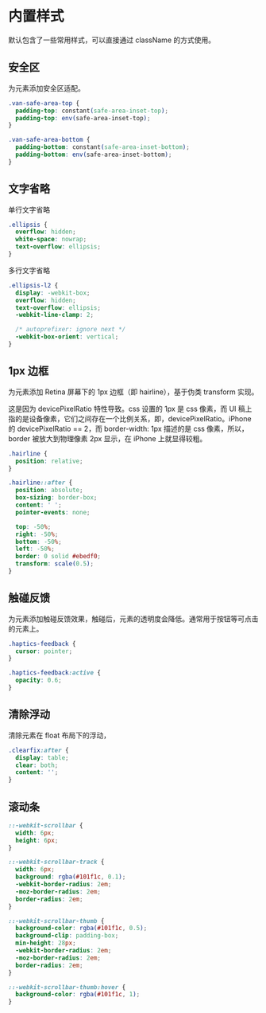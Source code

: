 # 内置样式

默认包含了一些常用样式，可以直接通过 className 的方式使用。

## 安全区

为元素添加安全区适配。

```css
.van-safe-area-top {
  padding-top: constant(safe-area-inset-top);
  padding-top: env(safe-area-inset-top);
}

.van-safe-area-bottom {
  padding-bottom: constant(safe-area-inset-bottom);
  padding-bottom: env(safe-area-inset-bottom);
}
```

## 文字省略

单行文字省略

```css
.ellipsis {
  overflow: hidden;
  white-space: nowrap;
  text-overflow: ellipsis;
}
```

多行文字省略

```css
.ellipsis-l2 {
  display: -webkit-box;
  overflow: hidden;
  text-overflow: ellipsis;
  -webkit-line-clamp: 2;

  /* autoprefixer: ignore next */
  -webkit-box-orient: vertical;
}
```

## 1px 边框

为元素添加 Retina 屏幕下的 1px 边框（即 hairline），基于伪类 transform 实现。

这是因为 devicePixelRatio 特性导致。css 设置的 1px 是 css 像素，而 UI 稿上指的是设备像素，它们之间存在一个比例关系，即，devicePixelRatio。iPhone 的 devicePixelRatio == 2，而 border-width: 1px 描述的是 css 像素，所以，border 被放大到物理像素 2px 显示，在 iPhone 上就显得较粗。

```css
.hairline {
  position: relative;
}

.hairline::after {
  position: absolute;
  box-sizing: border-box;
  content: ' ';
  pointer-events: none;

  top: -50%;
  right: -50%;
  bottom: -50%;
  left: -50%;
  border: 0 solid #ebedf0;
  transform: scale(0.5);
}
```

## 触碰反馈

为元素添加触碰反馈效果，触碰后，元素的透明度会降低。通常用于按钮等可点击的元素上。

```css
.haptics-feedback {
  cursor: pointer;
}

.haptics-feedback:active {
  opacity: 0.6;
}
```

## 清除浮动

清除元素在 float 布局下的浮动，

```css
.clearfix:after {
  display: table;
  clear: both;
  content: '';
}
```

## 滚动条

```css
::-webkit-scrollbar {
  width: 6px;
  height: 6px;
}

::-webkit-scrollbar-track {
  width: 6px;
  background: rgba(#101f1c, 0.1);
  -webkit-border-radius: 2em;
  -moz-border-radius: 2em;
  border-radius: 2em;
}

::-webkit-scrollbar-thumb {
  background-color: rgba(#101f1c, 0.5);
  background-clip: padding-box;
  min-height: 28px;
  -webkit-border-radius: 2em;
  -moz-border-radius: 2em;
  border-radius: 2em;
}

::-webkit-scrollbar-thumb:hover {
  background-color: rgba(#101f1c, 1);
}
```

